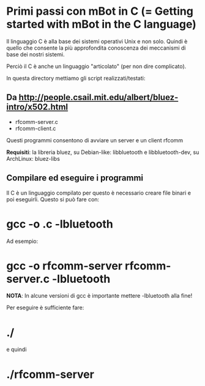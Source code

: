# Primi passi con mBot in C (= Getting started with mBot in the C language)

Il linguaggio C è alla base dei sistemi operativi Unix e non solo.
Quindi è quello che consente la più approfondita conoscenza dei meccanismi di base
dei nostri sistemi.

Perciò il C è anche un linguaggio "articolato" (per non dire complicato).

In questa directory mettiamo gli script realizzati/testati:

## Da http://people.csail.mit.edu/albert/bluez-intro/x502.html

* rfcomm-server.c
* rfcomm-client.c

Questi programmi consentono di avviare un server e un client rfcomm

**Requisiti**: la libreria bluez, su Debian-like: libbluetooth e libbluetooth-dev, su ArchLinux: bluez-libs

## Compilare ed eseguire i programmi

Il C è un linguaggio compilato per questo è necessario creare file binari e poi eseguirli.
Questo si può fare con:

  # gcc -o <programma> <programma>.c -lbluetooth

Ad esempio:

  # gcc -o rfcomm-server rfcomm-server.c -lbluetooth

**NOTA**: In alcune versioni di gcc è importante mettere -lbluetooth alla fine!

Per eseguire è sufficiente fare:

  # ./<programma>

e quindi

  # ./rfcomm-server

